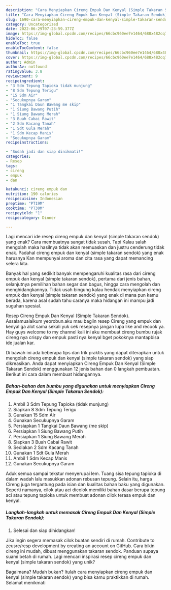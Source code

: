 ```yaml
---
description: "Cara Menyiapkan Cireng Empuk Dan Kenyal (Simple Takaran Sendok) yang Bisa Manjain Lidah, Buat Buka Puasa Enak"
title: "Cara Menyiapkan Cireng Empuk Dan Kenyal (Simple Takaran Sendok) yang Bisa Manjain Lidah, Buat Buka Puasa Enak"
slug: 1690-cara-menyiapkan-cireng-empuk-dan-kenyal-simple-takaran-sendok-yang-bisa-manjain-lidah-buat-buka-puasa-enak
category: Uncategorized
date: 2022-06-29T07:23:59.377Z
image: https://img-global.cpcdn.com/recipes/66cbc960ee7e1464/680x482cq70/cireng-empuk-dan-kenyal-simple-takaran-sendok-foto-resep-utama.jpg
hideToc: false
enableToc: true
enableTocContent: false
thumbnail: https://img-global.cpcdn.com/recipes/66cbc960ee7e1464/680x482cq70/cireng-empuk-dan-kenyal-simple-takaran-sendok-foto-resep-utama.jpg
cover: https://img-global.cpcdn.com/recipes/66cbc960ee7e1464/680x482cq70/cireng-empuk-dan-kenyal-simple-takaran-sendok-foto-resep-utama.jpg
author: Admin
authorAv: notfound
ratingvalue: 3.8
reviewcount: 9
recipeingredient:
- "3 Sdm Tepung Tapioka tidak munjung"
- "8 Sdm Tepung Terigu"
- "15 Sdm Air"
- "Secukupnya Garam"
- "1 Tangkai Daun Bawang me skip"
- "1 Siung Bawang Putih"
- "1 Siung Bawang Merah"
- "3 Buah Cabai Rawit"
- "2 Sdm Kacang Tanah"
- "1 Sdt Gula Merah"
- "1 Sdm Kecap Manis"
- "Secukupnya Garam"
recipeinstructions:

- "Sudah jadi dan siap dinikmati!"
categories:
- Resep
tags:
- cireng
- empuk
- dan

katakunci: cireng empuk dan 
nutrition: 190 calories
recipecuisine: Indonesian
preptime: "PT19M"
cooktime: "PT30M"
recipeyield: "1"
recipecategory: Dinner

---
```



Lagi mencari ide resep cireng empuk dan kenyal (simple takaran sendok) yang enak? Cara membuatnya sangat tidak susah. Tapi Kalau salah mengolah maka hasilnya tidak akan memuaskan dan justru cenderung tidak enak. Padahal cireng empuk dan kenyal (simple takaran sendok) yang enak harusnya Kan mempunyai aroma dan cita rasa yang dapat memancing selera kita.


Banyak hal yang sedikit banyak mempengaruhi kualitas rasa dari cireng empuk dan kenyal (simple takaran sendok), pertama dari jenis bahan, selanjutnya pemilihan bahan segar dan bagus, hingga cara mengolah dan menghidangkannya. Tidak usah bingung kalau hendak menyiapkan cireng empuk dan kenyal (simple takaran sendok) yang enak di mana pun kamu berada, karena asal sudah tahu caranya maka hidangan ini mampu jadi suguhan spesial.

Resep Cireng Empuk Dan Kenyal (Simple Takaran Sendok). Assalamualaikum yeorobun.aku mau bagiin resep Cireng yang empuk dan kenyal ga alot sama sekali yuk cek resepnya jangan lupa like and recook ya. Hay guys welcome to my channel kali ini aku membuat cireng bumbu rujak ️cireng nya crispy dan empuk pasti nya kenyal bget pokoknya mantapbisa ide jualan kar.


Di bawah ini ada beberapa tips dan trik praktis yang dapat diterapkan untuk mengolah cireng empuk dan kenyal (simple takaran sendok) yang siap dikreasikan. Anda dapat menyiapkan Cireng Empuk Dan Kenyal (Simple Takaran Sendok) menggunakan 12 jenis bahan dan 0 langkah pembuatan. Berikut ini cara dalam membuat hidangannya.

<!--inarticleads1-->

##### Bahan-bahan dan bumbu yang digunakan untuk menyiapkan Cireng Empuk Dan Kenyal (Simple Takaran Sendok):

1. Ambil 3 Sdm Tepung Tapioka (tidak munjung)
1. Siapkan 8 Sdm Tepung Terigu
1. Gunakan 15 Sdm Air
1. Gunakan Secukupnya Garam
1. Persiapkan 1 Tangkai Daun Bawang (me skip)
1. Persiapkan 1 Siung Bawang Putih
1. Persiapkan 1 Siung Bawang Merah
1. Siapkan 3 Buah Cabai Rawit
1. Sediakan 2 Sdm Kacang Tanah
1. Gunakan 1 Sdt Gula Merah
1. Ambil 1 Sdm Kecap Manis
1. Gunakan Secukupnya Garam


Aduk semua sampai tekstur menyerupai lem. Tuang sisa tepung tapioka di dalam wadah lalu masukkan adonan rebusan tepung. Selain itu, harga Cireng juga tergantung pada isian dan kualitas bahan baku yang digunakan. Seperti namanya, cilok atau aci dicolok memiliki bahan dasar berupa tepung aci atau tepung tapioka untuk membuat adonan cilok terasa empuk dan kenyal. 

<!--inarticleads2-->

##### Langkah-langkah untuk memasak Cireng Empuk Dan Kenyal (Simple Takaran Sendok):


1. Selesai dan siap dihidangkan!

Jika ingin segera memasak cilok buatan sendiri di rumah. Contribute to zeusre/resp development by creating an account on GitHub. Cara bikin cireng ini mudah, dibuat menggunakan takaran sendok. Panduan supaya suami betah di rumah. Lagi mencari inspirasi resep cireng empuk dan kenyal (simple takaran sendok) yang unik? 

Bagaimana? Mudah bukan? Itulah cara menyiapkan cireng empuk dan kenyal (simple takaran sendok) yang bisa kamu praktikkan di rumah. Selamat menikmati
